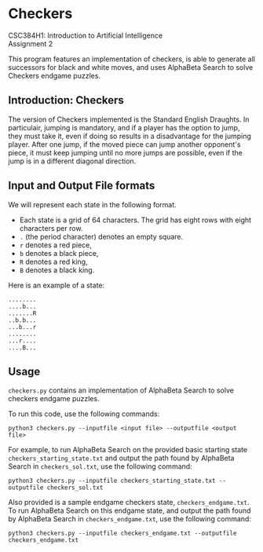 # Checkers

CSC384H1: Introduction to Artificial Intelligence\
Assignment 2

This program features an implementation of checkers, is able to generate all successors for black and white moves, and uses AlphaBeta Search to solve Checkers endgame puzzles.

## Introduction: Checkers

The version of Checkers implemented is the Standard English Draughts. 
In particulair, jumping is mandatory, and if a player has the option to jump, they must take it, even if doing so results in a disadvantage for the jumping player. 
After one jump, if the moved piece can jump another opponent's piece, it must keep jumping until no more jumps are possible, even if the jump is in a different diagonal direction.

## Input and Output File formats

We will represent each state in the following format.

- Each state is a grid of 64 characters. The grid has eight rows with eight characters per row.
- `.` (the period character) denotes an empty square.
- `r` denotes a red piece,
- `b` denotes a black piece,
- `R` denotes a red king,
- `B` denotes a black king.

Here is an example of a state:

```
........
....b...
.......R
..b.b...
...b...r
........
...r....
....B...
```

## Usage

`checkers.py` contains an implementation of AlphaBeta Search to solve checkers endgame puzzles.

To run this code, use the following commands:

```
python3 checkers.py --inputfile <input file> --outputfile <output file>
```

For example, to run AlphaBeta Search on the provided basic starting state `checkers_starting_state.txt` and output the path found by AlphaBeta Search in `checkers_sol.txt`, use the following command:

```
python3 checkers.py --inputfile checkers_starting_state.txt --outputfile checkers_sol.txt
```

Also provided is a sample endgame checkers state, `checkers_endgame.txt`. To run AlphaBeta Search on this endgame state, and output the path found by AlphaBeta Search in `checkers_endgame.txt`, use the following command:

```
python3 checkers.py --inputfile checkers_endgame.txt --outputfile checkers_endgame.txt
```

